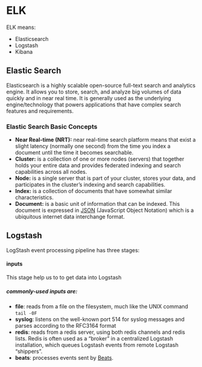 
# ELK
ELK means:

 

-   Elasticsearch
-   Logstash
-   Kibana
## Elastic Search
Elasticsearch is a highly scalable open-source full-text search and analytics engine. It allows you to store, search, and analyze big volumes of data quickly and in near real time. It is generally used as the underlying engine/technology that powers applications that have complex search features and requirements.
### Elastic Search Basic Concepts
- **Near Real-time (NRT):** near real-time search platform means that exist a slight latency (normally one second) from the time you index a document until the time it becomes searchable.
- **Cluster:** is a collection of one or more nodes (servers) that together holds your entire data and provides federated indexing and search capabilities across all nodes.
- **Node:** is a single server that is part of your cluster, stores your data, and participates in the cluster’s indexing and search capabilities.
- **Index:** is a collection of documents that have somewhat similar characteristics.
- **Document:** is a basic unit of information that can be indexed. This document is expressed in [JSON](http://json.org/) (JavaScript Object Notation) which is a ubiquitous internet data interchange format.
## Logstash
LogStash event processing pipeline has three stages:
#### inputs
This stage help us to  to get data into Logstash
##### commonly-used inputs are:
- **file**: reads from a file on the filesystem, much like the UNIX command  `tail -0F`
-   **syslog**: listens on the well-known port 514 for syslog messages and parses according to the RFC3164 format
-   **redis**: reads from a redis server, using both redis channels and redis lists. Redis is often used as a “broker” in a centralized Logstash installation, which queues Logstash events from remote Logstash “shippers”.
-   **beats**: processes events sent by  [Beats](https://www.elastic.co/downloads/beats).

<!--stackedit_data:
eyJoaXN0b3J5IjpbLTEzNjAzMjMzODAsOTI5MjA2NzA0XX0=
-->